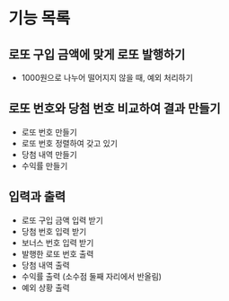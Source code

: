 # 기능 목록

## 로또 구입 금액에 맞게 로또 발행하기

- 1000원으로 나누어 떨어지지 않을 때, 예외 처리하기

## 로또 번호와 당첨 번호 비교하여 결과 만들기

- 로또 번호 만들기
- 로또 번호 정렬하여 갖고 있기
- 당첨 내역 만들기
- 수익률 만들기

## 입력과 출력

- 로또 구입 금액 입력 받기
- 당첨 번호 입력 받기
- 보너스 번호 입력 받기
- 발행한 로또 번호 출력
- 당첨 내역 출력
- 수익률 출력 (소수점 둘째 자리에서 반올림)
- 예외 상황 출력